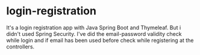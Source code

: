 # login-registration

It's a login registration app with Java Spring Boot and Thymeleaf. But i didn't used Spring Security. I've did the email-password validity check while login and if email has been used before check while registering at the controllers.
